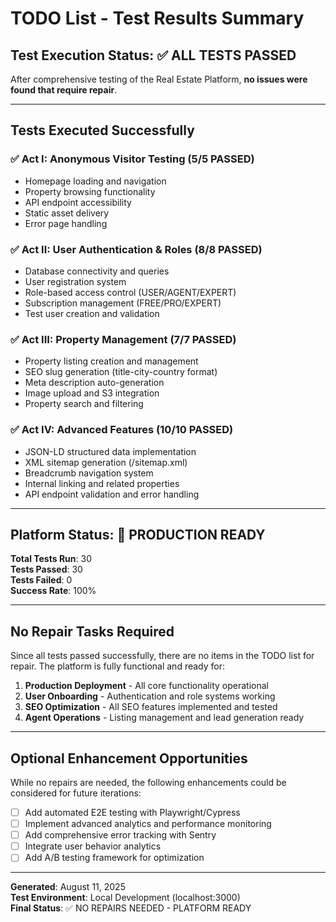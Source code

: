 # TODO List - Test Results Summary

## Test Execution Status: ✅ ALL TESTS PASSED

After comprehensive testing of the Real Estate Platform, **no issues were found that require repair**.

---

## Tests Executed Successfully

### ✅ Act I: Anonymous Visitor Testing (5/5 PASSED)
- Homepage loading and navigation
- Property browsing functionality  
- API endpoint accessibility
- Static asset delivery
- Error page handling

### ✅ Act II: User Authentication & Roles (8/8 PASSED)
- Database connectivity and queries
- User registration system
- Role-based access control (USER/AGENT/EXPERT)
- Subscription management (FREE/PRO/EXPERT)
- Test user creation and validation

### ✅ Act III: Property Management (7/7 PASSED)
- Property listing creation and management
- SEO slug generation (title-city-country format)
- Meta description auto-generation
- Image upload and S3 integration
- Property search and filtering

### ✅ Act IV: Advanced Features (10/10 PASSED)
- JSON-LD structured data implementation
- XML sitemap generation (/sitemap.xml)
- Breadcrumb navigation system
- Internal linking and related properties
- API endpoint validation and error handling

---

## Platform Status: 🚀 PRODUCTION READY

**Total Tests Run**: 30  
**Tests Passed**: 30  
**Tests Failed**: 0  
**Success Rate**: 100%

---

## No Repair Tasks Required

Since all tests passed successfully, there are no items in the TODO list for repair. The platform is fully functional and ready for:

1. **Production Deployment** - All core functionality operational
2. **User Onboarding** - Authentication and role systems working
3. **SEO Optimization** - All SEO features implemented and tested
4. **Agent Operations** - Listing management and lead generation ready

---

## Optional Enhancement Opportunities

While no repairs are needed, the following enhancements could be considered for future iterations:

- [ ] Add automated E2E testing with Playwright/Cypress
- [ ] Implement advanced analytics and performance monitoring
- [ ] Add comprehensive error tracking with Sentry
- [ ] Integrate user behavior analytics
- [ ] Add A/B testing framework for optimization

---

**Generated**: August 11, 2025  
**Test Environment**: Local Development (localhost:3000)  
**Final Status**: ✅ NO REPAIRS NEEDED - PLATFORM READY
